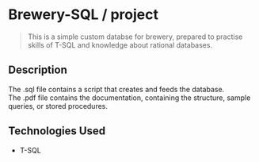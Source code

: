 # Brewery-SQL / project

> This is a simple custom databse for brewery, prepared to practise skills of T-SQL and knowledge about rational databases.

## Description
The .sql file contains a script that creates and feeds the database. <br>The .pdf file contains the documentation, containing the structure, sample queries, or stored procedures.

## Technologies Used
- T-SQL
